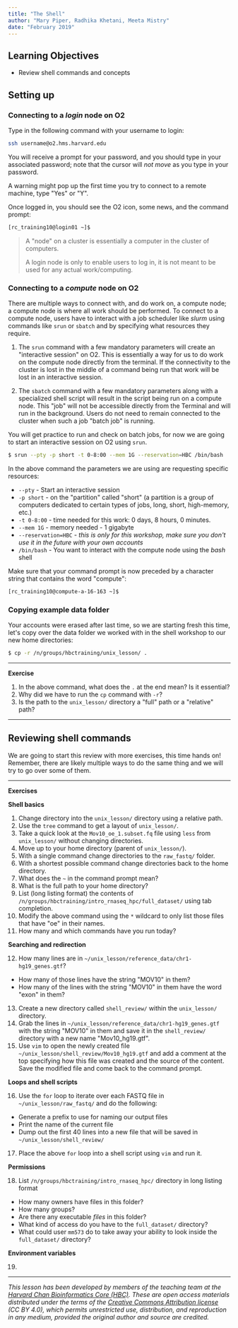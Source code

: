 ```yaml
---
title: "The Shell"
author: "Mary Piper, Radhika Khetani, Meeta Mistry"
date: "February 2019"
---
```


## Learning Objectives
- Review shell commands and concepts

## Setting up

### Connecting to a *login* node on O2

Type in the following command with your username to login:

```bash
ssh username@o2.hms.harvard.edu
```

You will receive a prompt for your password, and you should type in your associated password; note that the cursor will *not move* as you type in your password.

A warning might pop up the first time you try to connect to a remote machine, type "Yes" or "Y". 

Once logged in, you should see the O2 icon, some news, and the command prompt: 

```bash
[rc_training10@login01 ~]$ 
```

> A "node" on a cluster is essentially a computer in the cluster of computers.
>
> A login node is only to enable users to log in, it is not meant to be used for any actual work/computing.

### Connecting to a *compute* node on O2

There are multiple ways to connect with, and do work on, a compute node; a compute node is where all work should be performed. To connect to a compute node, users have to interact with a job scheduler like *slurm* using commands like `srun` or `sbatch` and by specifying what resources they require.

1. The `srun` command with a few mandatory parameters will create an "interactive session" on O2. This is essentially a way for us to do work on the compute node directly from the terminal. If the connectivity to the cluster is lost in the middle of a command being run that work will be lost in an interactive session.

2. The `sbatch` command with a few mandatory parameters along with a specialized shell script will result in the script being run on a compute node. This "job" will not be accessible directly from the Terminal and will run in the background. Users do not need to remain connected to the cluster when such a job "batch job" is running.

You will get practice to run and check on batch jobs, for now we are going to start an interactive session on O2 using `srun`. 

```bash
$ srun --pty -p short -t 0-8:00 --mem 1G --reservation=HBC /bin/bash
```

In the above command the parameters we are using are requesting specific resources:
* `--pty` - Start an interactive session
* `-p short` - on the "partition" called "short" (a partition is a group of computers dedicated to certain types of jobs, long, short, high-memory, etc.)
* `-t 0-8:00` - time needed for this work: 0 days, 8 hours, 0 minutes.
* `--mem 1G` - memory needed - 1 gigabyte
* `--reservation=HBC` - *this is only for this workshop, make sure you don't use it in the future with your own accounts*
* `/bin/bash` - You want to interact with the compute node using the *bash* shell

Make sure that your command prompt is now preceded by a character string that contains the word "compute":

```bash
[rc_training10@compute-a-16-163 ~]$
```

### Copying example data folder

Your accounts were erased after last time, so we are starting fresh this time, let's copy over the data folder we worked with in the shell workshop to our new home directories:

```bash
$ cp -r /n/groups/hbctraining/unix_lesson/ .
```

****

**Exercise**

1. In the above command, what does the `.` at the end mean? Is it essential?
2. Why did we have to run the `cp` command with `-r`?
3. Is the path to the `unix_lesson/` directory a "full" path or a "relative" path?

****

## Reviewing shell commands

We are going to start this review with more exercises, this time hands on! Remember, there are likely multiple ways to do the same thing and we will try to go over some of them.

****

**Exercises**

**Shell basics**

1. Change directory into the `unix_lesson/` directory using a relative path.
2. Use the `tree` command to get a layout of `unix_lesson/`.
3. Take a quick look at the `Mov10_oe_1.subset.fq` file using `less` from `unix_lesson/` without changing directories.
4. Move up to your home directory (parent of `unix_lesson/`).
5. With a single command change directories to the `raw_fastq/` folder.
6. With a shortest possible command change directories back to the home directory.
7. What does the `~` in the command prompt mean?
8. What is the full path to your home directory?
9. List (long listing format) the contents of `/n/groups/hbctraining/intro_rnaseq_hpc/full_dataset/` using tab completion.
10. Modify the above command using the `*` wildcard to only list those files that have "oe" in their names.
11. How many and which commands have you run today?

**Searching and redirection**

12. How many lines are in `~/unix_lesson/reference_data/chr1-hg19_genes.gtf`?
 * How many of those lines have the string "MOV10" in them?
 * How many of the lines with the string "MOV10" in them have the word "exon" in them?
13. Create a new directory called `shell_review/` within the `unix_lesson/` directory.
14. Grab the lines in `~/unix_lesson/reference_data/chr1-hg19_genes.gtf` with the string "MOV10" in them and save it in the `shell_review/` directory with a new name "Mov10_hg19.gtf".
15. Use `vim` to open the newly created file `~/unix_lesson/shell_review/Mov10_hg19.gtf` and add a comment at the top specifying how this file was created and the source of the content. Save the modified file and come back to the command prompt.

**Loops and shell scripts**

16. Use the `for` loop to iterate over each FASTQ file in `~/unix_lesson/raw_fastq/` and do the following:
 * Generate a prefix to use for naming our output files
 * Print the name of the current file
 * Dump out the first 40 lines into a new file that will be saved in `~/unix_lesson/shell_review/`
17. Place the above `for` loop into a shell script using `vim` and run it.

**Permissions**

18. List `/n/groups/hbctraining/intro_rnaseq_hpc/` directory in long listing format
 * How many owners have files in this folder?
 * How many groups?
 * Are there any executable *files* in this folder?
 * What kind of access do you have to the `full_dataset/` directory?
 * What could user `mm573` do to take away your ability to look inside the `full_dataset/` directory?

**Environment variables**

19.

****

*This lesson has been developed by members of the teaching team at the [Harvard Chan Bioinformatics Core (HBC)](http://bioinformatics.sph.harvard.edu/). These are open access materials distributed under the terms of the [Creative Commons Attribution license](https://creativecommons.org/licenses/by/4.0/) (CC BY 4.0), which permits unrestricted use, distribution, and reproduction in any medium, provided the original author and source are credited.*
